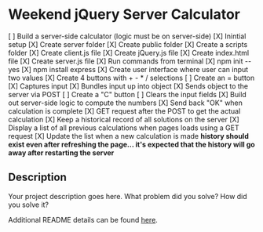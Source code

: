# Weekend jQuery Server Calculator

[ ] Build a server-side calculator (logic must be on server-side)
    [X] Inintial setup
        [X] Create server folder
            [X] Create public folder
                [X] Create a scripts folder
                    [X] Create client.js file
                    [X] Create jQuery.js file
                [X] Create index.html file
            [X] Create server.js file
        [X] Run commands from terminal
            [X] npm init --yes
            [X] npm install express
    [X] Create user interface where user can input two values
    [X] Create 4 buttons with + - * / selections
    [ ] Create an = button
        [X] Captures input
        [X] Bundles input up into object
        [X] Sends object to the server via POST
    [ ] Create a "C" button
        [ ] Clears the input fields
    [X] Build out server-side logic to compute the numbers
    [X] Send back "OK" when calculation is complete
    [X] GET request after the POST to get the actual calculation
    [X] Keep a historical record of all solutions on the server
        [X] Display a list of all previous calculations when pages loads using a GET request
        [X] Update the list when a new calculation is made
        **history should exist even after refreshing the page... it's expected that the
        history will go away after restarting the server**

## Description

Your project description goes here. What problem did you solve? How did you solve it?

Additional README details can be found [here](https://github.com/PrimeAcademy/readme-template/blob/master/README.md).
